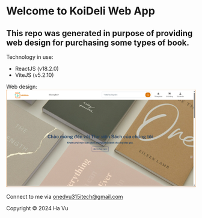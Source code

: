# Welcome to KoiDeli Web App

## This repo was generated in purpose of providing web design for purchasing some types of book.

Technology in use:
* ReactJS (v18.2.0)
* ViteJS (v5.2.10)

Web design:
![main](./sample-images/main.png)

Connect to me via [onedvu315itech@gmail.com](mailto:onedvu315itech@gmail.com)

Copyright &copy; 2024 Ha Vu